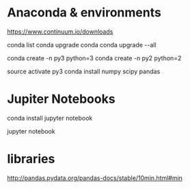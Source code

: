 

# Anaconda & environments
https://www.continuum.io/downloads

conda list
conda upgrade conda
conda upgrade --all

conda create -n py3 python=3
conda create -n py2 python=2

source activate py3
conda install numpy scipy pandas


# Jupiter Notebooks
conda install jupyter notebook

jupyter notebook


# libraries

http://pandas.pydata.org/pandas-docs/stable/10min.html#min
